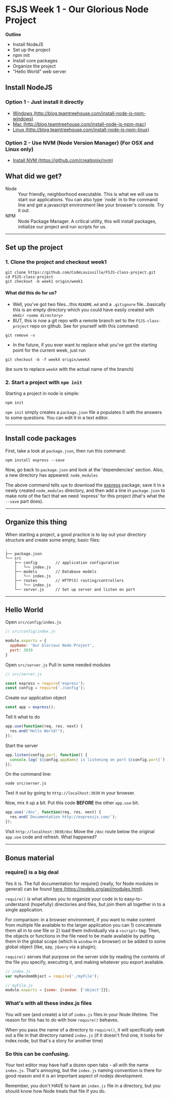 # FSJS Week 1 - Our Glorious Node Project

**Outline**

* Install NodeJS
* Set up the project
* npm init
* Install core packages
* Organize the project
* "Hello World" web server

## Install NodeJS

### Option 1 - Just install it directly

- [Windows (http://blog.teamtreehouse.com/install-node-js-npm-windows)](http://blog.teamtreehouse.com/install-node-js-npm-windows)
- [Mac (http://blog.teamtreehouse.com/install-node-js-npm-mac)](http://blog.teamtreehouse.com/install-node-js-npm-mac)
- [Linux (http://blog.teamtreehouse.com/install-node-js-npm-linux)](http://blog.teamtreehouse.com/install-node-js-npm-linux)

### Option 2 - Use NVM (Node Version Manager) (For OSX and Linux only)

- [Install NVM (https://github.com/creationix/nvm)](https://github.com/creationix/nvm)

## What did we get?

<dl>
  <dt>Node</dt>
  <dd>Your friendly, neighborhood executable.  This is what we will use to start our applications. You can also type `node` in to the command line and get a javascript environment like your browser's console.  Try it out.</dd>
  <dt>NPM</dt>
  <dd>Node Package Manager. A critical utility, this will install packages, initialize our project and run scripts for us.</dd>
</dl>

---

## Set up the project
### 1. Clone the project and checkout week1
```
git clone https://github.com/CodeLouisville/FSJS-class-project.git
cd FSJS-class-project
git checkout -b week1 origin/week1
```

#### What did this do for us?

* Well, you've got two files...this `README.md` and a `.gitignore` file...basically this is an empty directory which you could have easily created with `mkdir <some directory>`
* BUT, this is now a git repo with a remote branch set to the `FSJS-class-project` repo on github.  See for yourself with this command:
```
git remove -v
```
* In the future, if you ever want to replace what you've got the starting point for the current week, just run
```
git checkout -b -f weekX origin/weekX
```
(be sure to replace `weekX` with the actual name of the branch)

### 2. Start a project with `npm init`

Starting a project in node is simple:
```
npm init
```

`npm init` simply creates a `package.json` file a populates it with the answers to some questions.  You can edit it in a text editor.

---

## Install code packages

First, take a look at `package.json`, then run this command:
```
npm install express --save
```

Now, go back to `package.json` and look at the 'dependencies' section.
Also, a new directory has appeared: `node_modules`

The above command tells `npm` to download the [express](https://expressjs.com/) package, save it in a newly created `node_modules` directory, and then add a line in `package.json` to make note of the fact that we need 'express' for this project (that's what the `--save` part does).

---

## Organize this thing

When starting a project, a good practice is to lay out your directory structure and create some empty, basic files:
```
.
├── package.json
└── src
    ├── config        // application configuration
    │   └── index.js
    ├── models        // Database models
    │   └── index.js
    ├── routes        // HTTP(S) routing/controllers
    │   └── index.js
    └── server.js     // Set up server and listen on port
```

---

## Hello World

Open `src/config/index.js`
```javascript
// src/config/index.js

module.exports = {
  appName: 'Our Glorious Node Project',
  port: 3030
}
```

Open `src/server.js`
Pull in some needed modules
```javascript
// src/server.js

const express = require('express');
const config = require('./config');
```

Create our application object
```javascript
const app = express();
```

Tell it what to do
```javascript
app.use(function(req, res, next) {
  res.end("Hello World!");
});
```

Start the server
```javascript
app.listen(config.port, function() {
  console.log(`${config.appName} is listening on port ${config.port}`);
});
```

On the command line:
```
node src/server.js
```


Test it out by going to `http://localhost:3030` in your browser.

Now, mix it up a bit.  Put this code **BEFORE** the other `app.use` bit.
```javascript
app.use('/doc', function(req, res, next) {
  res.end(`Documentation http://expressjs.com/`);
});
```

Visit `http://localhost:3030/doc`
Move the `/doc` route below the original `app.use` code and refresh.  What happened?

---

## Bonus material

### require() is a big deal
Yes it is.  The full documentation for require() (really, for Node modules in general) can be found [here (https://nodejs.org/api/modules.html)](https://nodejs.org/api/modules.html).

`require()` is what allows you to organize your code in to easy-to-understand (hopefully) directories and files, but join them all together in to a single application.

For comparison: in a browser environment, if you want to make content from multiple file available to the larger application you can 1) concatenate them all in to one file or 2) load them individually via a `<script>` tag.  Then, the objects or functions in the file need to be made available by putting them in the global scope (which is `window` in a browser) or be added to some global object (like, say, `jQuery` via a plugin);

`require()` serves that purpose on the server side by reading the contents of the file you specify, executing it, and making whatever you export available.
```javascript
// index.js
var myRandomObject = require('./myFile');

// myFile.js
module.exports = {some: {random: ['object']}};
```

### What's with all these index.js files
You will see (and create) a lot of `index.js` files in your Node lifetime.  The reason for this has to do with how `require()` behaves.

When you pass the name of a directory to `require()`, it will specifically seek out a file in that directory named `index.js` (if it doesn't find one, it looks for index.node, but that's a story for another time)


### So this can be confusing.
Your text editor may have half a dozen open tabs - all with the name `index.js`. That's annoying, but the `index.js` naming convention is there for good reason and it is an important aspect of nodejs development.

Remember, you don't HAVE to have an `index.js` file in a directory, but you should know how Node treats that file if you do.
